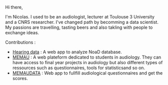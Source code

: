 Hi there, 

I'm Nicolas. I used to be an audiologist, lecturer  at Toulouse 3 University and a CNRS researcher. I've changed path by becomming a data scientist.
My passions are travelling, tasting beers and also takling with people to exchange ideas.

Contributions :

- [Hearing data]() : A web app to analyze NoaD database.
- [MEMAU]() : A web plateform dedicated to students in audiology. They can have access to final year projects in audiology but also different types of ressources
such as questionnaires, tools for statisticsand so on.
- [MEMAUDATA]() : Web app to fullfill audiological questionnaires and get the scores.
